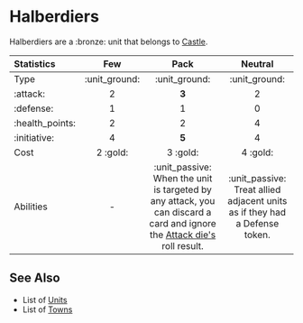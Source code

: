 # Halberdiers

Halberdiers are a :bronze: unit that belongs to [Castle](../towns/castle.md).

| Statistics | Few | Pack | Neutral |
| :--- | :---: | :---: | :---: |
| Type | :unit_ground: | :unit_ground: | :unit_ground: |
| :attack: | 2 | **3** | 2 |
| :defense: | 1 | 1 | 0 |
| :health_points: | 2 | 2 | 4 |
| :initiative: | 4 | **5** | 4 |
| Cost | 2 :gold: | 3 :gold: | 4 :gold: |
| Abilities | - | :unit_passive: When the unit is targeted by any attack, you can discard a card and ignore the [Attack die's](../dice.md#attack-die) roll result. | :unit_passive: Treat allied adjacent units as if they had a Defense token. |


## See Also

- List of [Units](../units.md)
- List of [Towns](../towns.md)